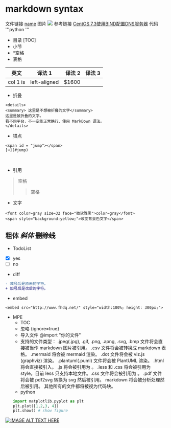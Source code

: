 # markdown syntax

文件链接
[name](F://book)
图片
![](url)
参考链接
[CentOS 7.3使用BIND配置DNS服务器](http://blog.csdn.net/miouqi/article/details/76422700)
代码
'''python
'''​
- 目录
[TOC]
- 小节
- *空格
- 表格

| 英文 | 译法 1 | 译法 2 |译法 3 |
|--------|:-------------:|------:|------:|
| col 1 is | left-aligned | $1600 |

- 折叠
```
<details>
<summary> 这里是不想被折叠的文字</summary>
这里是被折叠的文字。
看不同平台，不一定能正常换行、使用 MarkDown 语法。
</details>
```
- 锚点
```
<span id = "jump"></span>
[➥](#jump)
```
​
- 引用
>空格
>>空格​
- 文字
```
<font color=gray size=32 face="微软雅黑">color=gray</font>
<span style="background:yellow;">改变背景色文字</span>
```
**粗体**
*斜体*
~~删除线~~
​
---

- TodoList
- [x] yes 
- [ ] no
- diff
```diff
- 减号后是原来的字符。
+ 加号后是改后的字符。
```
- embed
```
<embed src="http://www.fhdq.net/" style="width:100%; height: 300px;">
```
- MPE
    - TOC
    - 忽略
    {ignore=true}​
    - 导入文件
    @import "你的文件"
    - 支持的文件类型：
        .jpeg(.jpg), .gif, .png, .apng, .svg, .bmp 文件将会直接被当作 markdown 图片被引用。
        .csv 文件将会被转换成 markdown 表格。
        .mermaid 将会被 mermaid 渲染。
        .dot 文件将会被 viz.js (graphviz) 渲染。
        .plantuml(.puml) 文件将会被 PlantUML 渲染。
        .html 将会直接被引入。
        .js 将会被引用为 <script src="你的 js 文件"></script>。
        .less 和 .css 将会被引用为 style。目前 less 只支持本地文件。.css 文件将会被引用为 <link rel="stylesheet" href="你的 css 文件">。
        .pdf 文件将会被 pdf2svg 转换为 svg 然后被引用。
        markdown 将会被分析处理然后被引用。
        其他所有的文件都将被视为代码块。
    - python
    ```python {cmd=true matplotlib=true}
    import matplotlib.pyplot as plt
    plt.plot([1,2,3, 4])
    plt.show() # show figure
    ```

[![IMAGE ALT TEXT HERE](https://huyaimg.msstatic.com/avatar/1091/0e/140cfd7cbaddc5db2c25a97e0aa83e_180_135.jpg?431171)](http://www.youtube.com/watch?v=YOUTUBE_VIDEO_ID_HERE)
